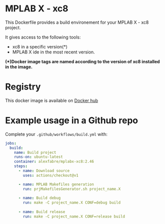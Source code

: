 # MPLAB X - xc8

This Dockerfile provides a build environement for your MPLAB X - xc8 project.

It gives access to the following tools:

- xc8 in a specific version(*)
- MPLAB X ide in the most recent version.

**(*)Docker image tags are named according to the version of xc8 installed in the image.**

# Registry

This docker image is available on [Docker hub](https://hub.docker.com/r/alexfabre/mplabx-xc8)

# Example usage in a Github repo

Complete your `.github/workflows/build.yml` with:

```yaml
jobs:
  build:
    name: Build project
    runs-on: ubuntu-latest
    container: alexfabre/mplabx-xc8:2.46
    steps:
      - name: Download source
        uses: actions/checkout@v1

      - name: MPLAB Makefiles generation
        run: prjMakefilesGenerator.sh project_name.X
      
      - name: Build debug
        run: make -C project_name.X CONF=debug build
      
      - name: Build release
        run: make -C project_name.X CONF=release build
```
